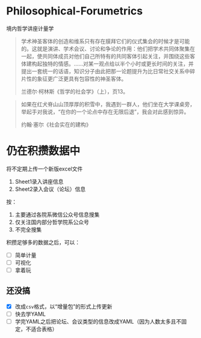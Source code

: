 # Philosophical-Forumetrics
境内哲学讲座计量学

> 学术神圣客体的创造和维系只有存在膜拜它们的仪式集会的时候才是可能的。这就是演讲、学术会议、讨论和争论的作用：他们把学术共同体聚集在一起，使共同体成员对他们自己所特有的共同客体引起关注，并围绕这些客体建构起独特的情感。……对某一观点给以半个小时或更长时间的关注，并提出一套统一的话语，知识分子由此把那一论题提升为比日常社交关系中碎片性的象征更广泛更具有包容性的神圣客体。
> 
> 兰德尔·柯林斯《哲学的社会学》（上），页13。

> 如果在红犬脊山山顶厚厚的积雪中，我遇到一群人，他们坐在大学课桌旁，举起手对我说，“在你的一个论点中存在无限后退”，我会对此感到惊异。
> 
> 约翰·塞尔《社会实在的建构》

# 仍在积攒数据中

将不定期上传一个新版excel文件
1. Sheet1录入讲座信息
2. Sheet2录入会议（论坛）信息

按：
1. 主要通过各院系微信公众号信息搜集
2. 仅关注国内部分哲学院系公众号
3. 不完全搜集

积攒足够多的数据之后，可以：

- [ ] 简单计量
- [ ] 可视化
- [ ] 拿着玩

## 还没搞

- [x] 改成`csv`格式，以“增量包”的形式上传更新
- [ ] 快去学YAML
- [ ] 学完YAML之后把论坛、会议类型的信息改成YAML（因为人数太多且不固定，不适合表格）
